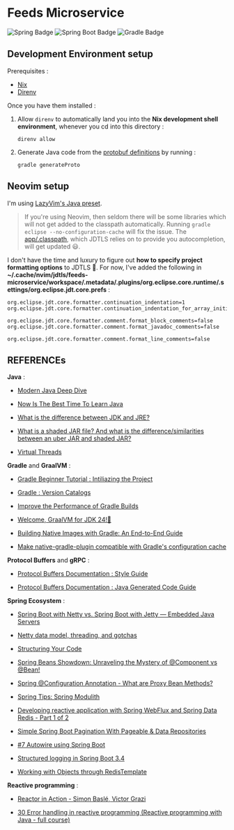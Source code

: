 # Feeds Microservice

![Spring Badge](https://img.shields.io/badge/Spring-6DB33F?logo=spring&logoColor=fff&style=for-the-badge)
![Spring Boot Badge](https://img.shields.io/badge/Spring%20Boot-6DB33F?logo=springboot&logoColor=fff&style=for-the-badge)
![Gradle Badge](https://img.shields.io/badge/Gradle-02303A?logo=gradle&logoColor=fff&style=for-the-badge)

## Development Environment setup

Prerequisites :

- [Nix](https://github.com/DeterminateSystems/nix-installer)
- [Direnv](https://direnv.net/)

Once you have them installed :

1. Allow `direnv` to automatically land you into the **Nix development shell environment**, whenever you cd into this directory :
    ```shell script
    direnv allow
    ```

2. Generate Java code from the [protobuf definitions](./app/src/main/proto) by running :
    ```shell script
    gradle generateProto
    ```

## Neovim setup

I'm using [LazyVim's Java preset](https://www.lazyvim.org/extras/lang/java).

> If you're using Neovim, then seldom there will be some libraries which will not get added to the classpath automatically.
> Running `gradle eclipse --no-configuration-cache` will fix the issue.
> The [app/.classpath](./app/.classpath), which JDTLS relies on to provide you autocompletion, will get updated 😃.

I don't have the time and luxury to figure out **how to specify project formatting options** to JDTLS 🙂. For now, I've added the following in **~/.cache/nvim/jdtls/feeds-microservice/workspace/.metadata/.plugins/org.eclipse.core.runtime/.settings/org.eclipse.jdt.core.prefs** :

```prefs
org.eclipse.jdt.core.formatter.continuation_indentation=1
org.eclipse.jdt.core.formatter.continuation_indentation_for_array_initializer=1

org.eclipse.jdt.core.formatter.comment.format_block_comments=false
org.eclipse.jdt.core.formatter.comment.format_javadoc_comments=false

org.eclipse.jdt.core.formatter.comment.format_line_comments=false
```

## REFERENCEs

**Java** :

- [Modern Java Deep Dive](https://www.youtube.com/watch?v=z4qsidg261E)

- [Now Is The Best Time To Learn Java](https://www.youtube.com/watch?v=tbXxaniKjDg)

- [What is the difference between JDK and JRE?](https://stackoverflow.com/questions/1906445/what-is-the-difference-between-jdk-and-jre)

- [What is a shaded JAR file? And what is the difference/similarities between an uber JAR and shaded JAR?](https://stackoverflow.com/questions/49810578/what-is-a-shaded-jar-file-and-what-is-the-difference-similarities-between-an-ub)

- [Virtual Threads](https://docs.oracle.com/en/java/javase/21/core/virtual-threads.html)

**Gradle** and **GraalVM** :

- [Gradle Beginner Tutorial : Intiliazing the Project](https://docs.gradle.org/current/userguide/part1_gradle_init.html)

- [Gradle : Version Catalogs](https://docs.gradle.org/current/userguide/version_catalogs.html#version-catalog)

- [Improve the Performance of Gradle Builds](https://docs.gradle.org/current/userguide/performance.html)

- [Welcome, GraalVM for JDK 24!🚀](https://medium.com/graalvm/welcome-graalvm-for-jdk-24-7c829fe98ea1)

- [Building Native Images with Gradle: An End-to-End Guide](https://graalvm.github.io/native-build-tools/latest/end-to-end-gradle-guide.html)

- [Make native-gradle-plugin compatible with Gradle's configuration cache](https://github.com/graalvm/native-build-tools/issues/477)

**Protocol Buffers** and **gRPC** :

- [Protocol Buffers Documentation : Style Guide](https://protobuf.dev/programming-guides/style)

- [Protocol Buffers Documentation : Java Generated Code Guide](https://protobuf.dev/reference/java/java-generated/)

**Spring Ecosystem** :

- [Spring Boot with Netty vs. Spring Boot with Jetty — Embedded Java Servers](https://medium.com/@a.kago1988/spring-boot-with-netty-vs-jetty-the-battle-of-embedded-servers-99027eb82cfd)

- [Netty data model, threading, and gotchas](https://medium.com/@akhaku/netty-data-model-threading-and-gotchas-cab820e4815a)

- [Structuring Your Code](https://docs.spring.io/spring-boot/reference/using/structuring-your-code.html)

- [Spring Beans Showdown: Unraveling the Mystery of @Component vs @Bean!](https://www.youtube.com/watch?v=CWEQ-1vff1o)

- [Spring @Configuration Annotation - What are Proxy Bean Methods?](https://www.youtube.com/watch?v=VoK6-OiSPu4)

- [Spring Tips: Spring Modulith ](https://www.youtube.com/watch?v=MYEx0kO2-8A)

- [Developing reactive application with Spring WebFlux and Spring Data Redis - Part 1 of 2](https://www.youtube.com/watch?v=KrxXdnCxiFg)

- [Simple Spring Boot Pagination With Pageable & Data Repositories](https://www.youtube.com/watch?v=Z0_6zg0Xcls)

- [#7 Autowire using Spring Boot ](https://www.youtube.com/watch?v=ET39IFffr24)

- [Structured logging in Spring Boot 3.4](https://spring.io/blog/2024/08/23/structured-logging-in-spring-boot-3-4)

- [Working with Objects through RedisTemplate](https://docs.spring.io/spring-data/redis/reference/redis/template.html)

**Reactive programming** :

- [Reactor in Action - Simon Baslé, Victor Grazi](https://www.youtube.com/watch?v=kwuu1efzkf4)

- [30 Error handling in reactive programming (Reactive programming with Java - full course)](https://www.youtube.com/watch?v=xzn2KbmkcPE)
